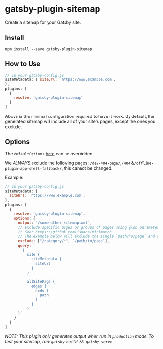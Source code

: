 # gatsby-plugin-sitemap

Create a sitemap for your Gatsby site.

## Install

`npm install --save gatsby-plugin-sitemap`

## How to Use

```javascript
// In your gatsby-config.js
siteMetadata: { siteUrl: `https://www.example.com`,
},
plugins: [
  {
    resolve: `gatsby-plugin-sitemap`
  }
]
```

Above is the minimal configuration required to have it work. By default, the
generated sitemap will include all of your site's pages, except the ones you exclude.

## Options

The `defaultOptions` [here](https://github.com/gatsbyjs/gatsby/blob/master/packages/gatsby-plugin-sitemap/src/internals.js#L20) can be overridden.

We _ALWAYS_ exclude the following pages: `/dev-404-page/`,`/404` &`/offline-plugin-app-shell-fallback/`, this cannot be changed.

Example:

```javascript
// In your gatsby-config.js
siteMetadata: {
  siteUrl: `https://www.example.com`,
},
plugins: [
  {
    resolve: `gatsby-plugin-sitemap`,
    options: {
      output: `/some-other-sitemap.xml`,
      // Exclude specific pages or groups of pages using glob parameters
      // See: https://github.com/isaacs/minimatch
      // The example below will exclude the single `path/to/page` and all routes beginning with `category`
      exclude: ["/category/*", `/path/to/page`],
      query: `
        {
          site {
            siteMetadata {
              siteUrl
            }
          }

          allSitePage {
            edges {
              node {
                path
              }
            }
          }
      }`
    }
  }
]
```

_NOTE: This plugin only generates output when run in `production` mode! To test your sitemap, run: `gatsby build && gatsby serve`_
